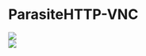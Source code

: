 # ParasiteHTTP-VNC

<img src="https://i.ibb.co/RyHfJNQ/Screenshot-2021-12-25-at-18-21-00-HVNC.png" ><br>
<img src="https://i.ibb.co/XL0RbQL/Unbenaggnnt.png" ><br>
